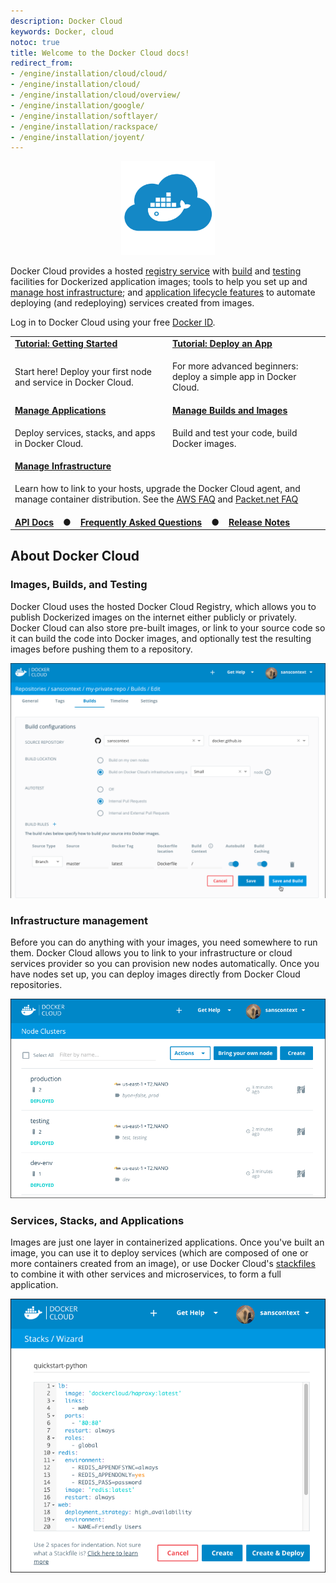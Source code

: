 ```yaml
---
description: Docker Cloud
keywords: Docker, cloud
notoc: true
title: Welcome to the Docker Cloud docs!
redirect_from:
- /engine/installation/cloud/cloud/
- /engine/installation/cloud/
- /engine/installation/cloud/overview/
- /engine/installation/google/
- /engine/installation/softlayer/
- /engine/installation/rackspace/
- /engine/installation/joyent/
---
```


<center>
<div class="whale"><a href="https://cloud.docker.com/" target="_blank" class="_"><img src="images/Docker-Cloud-Blue.svg" height="150" width="150" fill="#1488C6" alt="Docker Cloud logo" title="Let's go! Click to go to Docker Cloud." float="right"></a></div>
</center>

Docker Cloud provides a hosted [registry service](builds/repos.md) with
[build](builds/automated-build.md) and [testing](builds/automated-testing.md)
facilities for Dockerized application images; tools to help you set up and
[manage host infrastructure](infrastructure/); and [application lifecycle features](apps/) to automate deploying (and redeploying) services created from
images.

Log in to Docker Cloud using your free [Docker ID](../docker-id/).

<table class="tg">
  <tr>
    <td class="bluebar" width="50%"><a href="getting-started/index.md"><b>Tutorial: Getting Started</b></a></td>
    <td class="bluebar" width="50%"><a href="getting-started/deploy-app/index.md"><b>Tutorial: Deploy an App</b></a></td>
  </tr>
  <tr>
    <td class="plain" width="50%"><p>Start here! Deploy your first node and service in Docker Cloud.</p></td>
    <td class="plain" width="50%"><p>For more advanced beginners: deploy a simple app in Docker Cloud.</p></td>
  </tr>
  <tr>
    <td class="bluebar" width="50%"><a href="apps/index.md"><b>Manage Applications</b></a></td>
    <td class="bluebar" width="50%"><a href="builds/index.md"><b>Manage Builds and Images</b></a></td>
  </tr>
  <tr>
    <td class="plain" width="50%"><p>Deploy services, stacks, and apps in Docker Cloud.</p></td>
    <td class="plain" width="50%"><p>Build and test your code, build Docker images.</p></td>
  </tr>
  <tr>
    <td class="bluebar" colspan="2"><a href="infrastructure/index.md"><b>Manage Infrastructure</b></a></td>
  </tr>
  <tr>
    <td class="plain" colspan="2"><p>Learn how to link to your hosts, upgrade the Docker Cloud agent, and manage container distribution. See the <a href="infrastructure/cloud-on-aws-faq.md">AWS FAQ</a> and <a href="infrastructure/cloud-on-packet.net-faq.md">Packet.net FAQ</a></p></td>
  </tr>
  <tr>
    <td class="bluebar" colspan="2"><b><a href="/apidocs/docker-cloud/">API Docs</a> &nbsp;&nbsp; ● &nbsp;&nbsp; <a href="docker-errors-faq.md">Frequently Asked Questions</a> &nbsp;&nbsp; ● &nbsp;&nbsp; <a href="https://forums.docker.com/c/docker-cloud/release-notes">Release Notes</a></b></td>
  </tr>
</table>

## About Docker Cloud

### Images, Builds, and Testing

Docker Cloud uses the hosted Docker Cloud Registry, which allows you to publish
Dockerized images on the internet either publicly or privately. Docker Cloud can
also store pre-built images, or link to your source code so it can build the
code into Docker images, and optionally test the resulting images before pushing
them to a repository.

![](images/cloud-build.png)

### Infrastructure management

Before you can do anything with your images, you need somewhere to run them.
Docker Cloud allows you to link to your infrastructure or cloud services
provider so you can provision new nodes automatically. Once you have nodes set
up, you can deploy images directly from Docker Cloud repositories.

![](images/cloud-clusters.png)

### Services, Stacks, and Applications

Images are just one layer in containerized applications. Once you've built an
image, you can use it to deploy services (which are composed of one or more
containers created from an image), or use Docker Cloud's
[stackfiles](apps/stacks.md) to combine it with other services and
microservices, to form a full application.

![](images/cloud-stack.png)
